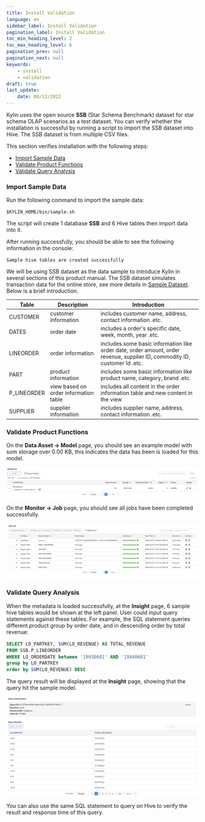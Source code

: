 ```yaml
---
title: Install Validation
language: en
sidebar_label: Install Validation
pagination_label: Install Validation
toc_min_heading_level: 2
toc_max_heading_level: 6
pagination_prev: null
pagination_next: null
keywords:
    - install
    - validation
draft: true
last_update:
    date: 08/12/2022
---
```


Kylin uses the open source **SSB** (Star Schema Benchmark) dataset for star schema OLAP scenarios as a test dataset. You can verify whether the installation is successful by running a script to import the SSB dataset into Hive. The SSB dataset is from multiple CSV files.

This section verifies installation with the following steps:

- [Import Sample Data](#ssb)
- [Validate Product Functions](#function)
- [Validate Query Analysis](#query)


### <span id="ssb">Import Sample Data</span>

Run the following command to import the sample data:

```shell
$KYLIN_HOME/bin/sample.sh
```

The script will create 1 database **SSB** and 6 Hive tables then import data into it.

After running successfully, you should be able to see the following information in the console:

```shell
Sample hive tables are created successfully
```

We will be using SSB dataset as the data sample to introduce Kylin in several sections of this  product manual. The SSB dataset simulates transaction data for the online store, see more details in [Sample Dataset](../../Get-to-Know-Kyligence-Enterprise/quickstart/sample_dataset.en.md). Below is a brief introduction.


| Table        | Description                 | Introduction                                                         |
| ----------- | -------------------- | ------------------------------------------------------------ |
| CUSTOMER    | customer information           | includes customer name, address, contact information .etc.                       |
| DATES       | order date          | includes a order's specific date, week, month, year .etc. |
| LINEORDER   | order information           | includes some basic information like order date, order amount, order revenue, supplier ID, commodity ID, customer Id .etc. |
| PART        | product information           | includes some basic information like product name, category, brand .etc.                           |
| P_LINEORDER | view based on order information table | includes all content in the order information table and new content in the view   |
| SUPPLIER    | supplier information        | includes supplier name, address, contact information .etc.          |

### <span id="function">Validate Product Functions</span>

On the **Data Asset -> Model** page, you should see an example model with som storage over 0.00 KB, this indicates the data has been is loaded for this model.

![model list](images/model_list.png)

On the **Monitor -> Job** page, you should see all jobs have been completed successfully. 

![job monitor](images/job.png)

### <span id="query">Validate Query Analysis</span>

When the metadata is loaded successfully, at the **Insight** page, 6 sample hive tables would be shown at the left panel. User could input query statements against these tables. For example, the SQL statement queries different product group by order date, and in descending order by total revenue: 

```sql
SELECT LO_PARTKEY, SUM(LO_REVENUE) AS TOTAL_REVENUE
FROM SSB.P_LINEORDER
WHERE LO_ORDERDATE between '19930601' AND '19940601' 
group by LO_PARTKEY
order by SUM(LO_REVENUE) DESC 
```

The query result will be displayed at the **Insight** page, showing that the query hit the sample model.

![query result](images/query.png)

You can also use the same SQL statement to query on Hive to verify the result and response time of this query.
